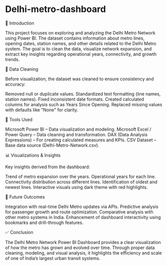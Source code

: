 # Delhi-metro-dashboard
📖 Introduction

This project focuses on exploring and analyzing the Delhi Metro Network using Power BI. The dataset contains information about metro lines, opening dates, station names, and other details related to the Delhi Metro system.
The goal is to clean the data, visualize network expansion, and extract key insights regarding operational years, connectivity, and growth trends.

🧹 Data Cleaning

Before visualization, the dataset was cleaned to ensure consistency and accuracy:

Removed null or duplicate values.
Standardized text formatting (line names, station names).
Fixed inconsistent date formats.
Created calculated columns for analysis such as Years Since Opening.
Replaced missing values with defaults like "None" for clarity.

🧰 Tools Used

Microsoft Power BI – Data visualization and modeling.
Microsoft Excel / Power Query – Data cleaning and transformation.
DAX (Data Analysis Expressions) – For creating calculated measures and KPIs.
CSV Dataset – Base data source (Delhi-Metro-Network.csv).

📊 Visualizations & Insights

Key insights derived from the dashboard:

Trend of metro expansion over the years.
Operational years for each line.
Connectivity distribution across different lines.
Identification of oldest and newest lines.
Interactive visuals using dark theme with red highlights.

🔮 Future Outcomes

Integration with real-time Delhi Metro updates via APIs.
Predictive analysis for passenger growth and route optimization.
Comparative analysis with other metro systems in India.
Enhancement of dashboard interactivity using bookmarks and drill-through features.

✅ Conclusion

The Delhi Metro Network Power BI Dashboard provides a clear visualization of how the metro has grown and evolved over time.
Through proper data cleaning, modeling, and visual analysis, it highlights the efficiency and scale of one of India’s largest urban transit systems.




